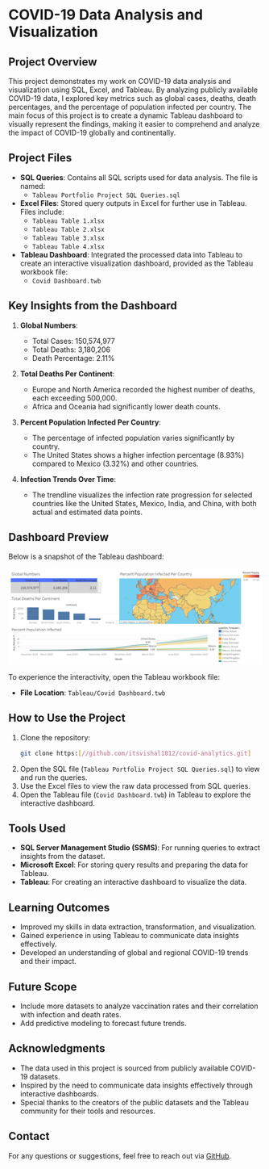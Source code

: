 # COVID-19 Data Analysis and Visualization

## Project Overview

This project demonstrates my work on COVID-19 data analysis and visualization using SQL, Excel, and Tableau. By analyzing publicly available COVID-19 data, I explored key metrics such as global cases, deaths, death percentages, and the percentage of population infected per country. The main focus of this project is to create a dynamic Tableau dashboard to visually represent the findings, making it easier to comprehend and analyze the impact of COVID-19 globally and continentally.

## Project Files

- **SQL Queries**: Contains all SQL scripts used for data analysis. The file is named:
  - `Tableau Portfolio Project SQL Queries.sql`
- **Excel Files**: Stored query outputs in Excel for further use in Tableau. Files include:
  - `Tableau Table 1.xlsx`
  - `Tableau Table 2.xlsx`
  - `Tableau Table 3.xlsx`
  - `Tableau Table 4.xlsx`
- **Tableau Dashboard**: Integrated the processed data into Tableau to create an interactive visualization dashboard, provided as the Tableau workbook file:
  - `Covid Dashboard.twb`

## Key Insights from the Dashboard

1. **Global Numbers**:

   - Total Cases: 150,574,977
   - Total Deaths: 3,180,206
   - Death Percentage: 2.11%

2. **Total Deaths Per Continent**:

   - Europe and North America recorded the highest number of deaths, each exceeding 500,000.
   - Africa and Oceania had significantly lower death counts.

3. **Percent Population Infected Per Country**:

   - The percentage of infected population varies significantly by country.
   - The United States shows a higher infection percentage (8.93%) compared to Mexico (3.32%) and other countries.

4. **Infection Trends Over Time**:

   - The trendline visualizes the infection rate progression for selected countries like the United States, Mexico, India, and China, with both actual and estimated data points.

## Dashboard Preview

Below is a snapshot of the Tableau dashboard:

![Dashboard Screenshot](Images/dashboard-preview.png)

To experience the interactivity, open the Tableau workbook file:
- **File Location**: `Tableau/Covid Dashboard.twb`


## How to Use the Project

1. Clone the repository:
   ```bash
   git clone https:[//github.com/itsvishal1012/covid-analytics.git]
   ```
2. Open the SQL file (`Tableau Portfolio Project SQL Queries.sql`) to view and run the queries.
3. Use the Excel files to view the raw data processed from SQL queries.
4. Open the Tableau file (`Covid Dashboard.twb`) in Tableau to explore the interactive dashboard.

## Tools Used

- **SQL Server Management Studio (SSMS)**: For running queries to extract insights from the dataset.
- **Microsoft Excel**: For storing query results and preparing the data for Tableau.
- **Tableau**: For creating an interactive dashboard to visualize the data.

## Learning Outcomes

- Improved my skills in data extraction, transformation, and visualization.
- Gained experience in using Tableau to communicate data insights effectively.
- Developed an understanding of global and regional COVID-19 trends and their impact.

## Future Scope

- Include more datasets to analyze vaccination rates and their correlation with infection and death rates.
- Add predictive modeling to forecast future trends.

## Acknowledgments

- The data used in this project is sourced from publicly available COVID-19 datasets.
- Inspired by the need to communicate data insights effectively through interactive dashboards.
- Special thanks to the creators of the public datasets and the Tableau community for their tools and resources.

## Contact

For any questions or suggestions, feel free to reach out via [GitHub](https://github.com/itsvishal1012).

